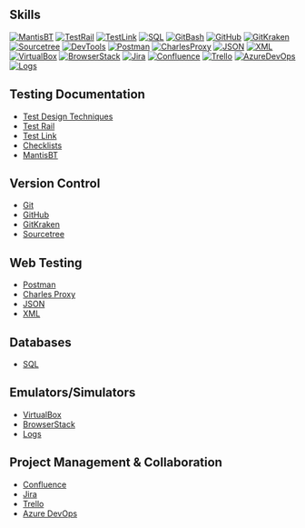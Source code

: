 ## Skills
[![MantisBT](https://img.shields.io/badge/MantisBT-090909?style-for-the-badge&logo=MantisBT&logoColor)](https://github.com/highlearner/Bugs-Mantis-BT)
[![TestRail](https://img.shields.io/badge/TestRail-090909?style-for-the-badge&logo=testrail&logoColor)](https://github.com/highlearner/testrail)
[![TestLink](https://img.shields.io/badge/TestLink-090909?style-for-the-badge&logo=testlink&logoColor)](https://github.com/highlearner/testlink)
[![SQL](https://img.shields.io/badge/SQL-090909?style-for-the-badge&logo=none&logoColor)](https://github.com/highlearner/SQL-queries)
[![GitBash](https://img.shields.io/badge/Git-090909?style-for-the-badge&logo=Git&logoColor)](https://github.com/highlearner/Git)
[![GitHub](https://img.shields.io/badge/GitHub-090909?style-for-the-badge&logo=GitHub&logoColor)](https://github.com/highlearner/github)
[![GitKraken](https://img.shields.io/badge/GitKraken-090909?style-for-the-badge&logo=GitKraken&logoColor)](https://github.com/highlearner/gitkraken)
[![Sourcetree](https://img.shields.io/badge/Sourcetree-090909?style-for-the-badge&logo=none&logoColor)](https://github.com/highlearner/sourcetree)
[![DevTools](https://img.shields.io/badge/DevTools-090909?style-for-the-badge&logo=googlechrome&logoColor)](#) 
[![Postman](https://img.shields.io/badge/Postman-090909?style-for-the-badge&logo=postman&logoColor=f76935)](https://github.com/highlearner/Postman)
[![CharlesProxy](https://img.shields.io/badge/CharlesProxy-090909?style-for-the-badge&logo=charlesproxy&logoColor)](https://github.com/highlearner/charles-proxy)
[![JSON](https://img.shields.io/badge/JSON-090909?style-for-the-badge&logo=json&logoColor)](https://github.com/highlearner/json)
[![XML](https://img.shields.io/badge/XML-090909?style-for-the-badge&logo=xml&logoColor)](https://github.com/highlearner/xml)
[![VirtualBox](https://img.shields.io/badge/VirtualBox-090909?style-for-the-badge&logo=virtualbox&logoColor)](https://github.com/highlearner/virtualbox)
[![BrowserStack](https://img.shields.io/badge/BrowserStack-090909?style-for-the-badge&logo=none&logoColor)](#)
[![Jira](https://img.shields.io/badge/Jira-090909?style-for-the-badge&logo=jira&logoColor=136be1)](https://github.com/highlearner/jira)
[![Confluence](https://img.shields.io/badge/Confluence-090909?logo=confluence&logoColor=fff)](https://github.com/highlearner/confluence)
[![Trello](https://img.shields.io/badge/Trello-090909?logo=trello&logoColor=fff)](https://github.com/highlearner/trello)
[![AzureDevOps](https://img.shields.io/badge/AzureDevOps-090909?style-for-the-badge&logo=azuredevops&logoColor=)](https://github.com/highlearner/azure-devops)
[![Logs](https://img.shields.io/badge/Logs-090909?style-for-the-badge&logo=imazing&logoColor)](https://github.com/highlearner/logs)


## Testing Documentation 
- [Test Design Techniques](https://github.com/highlearner/test-suites-test-cases)
- [Test Rail](https://github.com/highlearner/testrail)
- [Test Link](https://github.com/highlearner/testlink)
- [Checklists](https://github.com/highlearner/checklists)
- [MantisBT](https://github.com/highlearner/Bugs-Mantis-BT)

## Version Control
- [Git](https://github.com/highlearner/Git)
- [GitHub](https://github.com/highlearner/github)
- [GitKraken](https://github.com/highlearner/gitkraken)
- [Sourcetree](https://github.com/highlearner/sourcetree)

## Web Testing
- [Postman](https://github.com/highlearner/Postman)
- [Charles Proxy](https://github.com/highlearner/charles-proxy)
- [JSON](https://github.com/highlearner/json)
- [XML](https://github.com/highlearner/xml)

## Databases
- [SQL](https://github.com/highlearner/SQL-queries)

## Emulators/Simulators
- [VirtualBox](https://github.com/highlearner/virtualbox)
- [BrowserStack](#)
- [Logs](https://github.com/highlearner/logs)

## Project Management & Collaboration
- [Confluence](https://github.com/highlearner/confluence)
- [Jira](https://github.com/highlearner/jira)
- [Trello](https://github.com/highlearner/trello)
- [Azure DevOps](https://github.com/highlearner/azure-devops)




